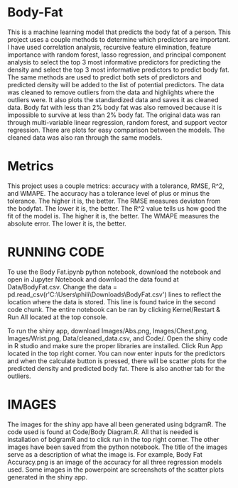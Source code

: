 # Body-Fat
This is a machine learning model that predicts the body fat of a person.
This project uses a couple methods to determine which predictors are important. I have used correlation analysis, recursive feature elimination, feature importance with random forest, lasso regression, and principal component analysis to select the top 3 most informative predictors for predicting the density and select the top 3 most informative predictors to predict body fat. The same methods are used to predict both sets of predictors and predicted density will be added to the list of potential predictors. The data was cleaned to remove outliers from the data and highlights where the outliers were. It also plots the standardized data and saves it as cleaned data. Body fat with less than 2% body fat was also removed because it is impossible to survive at less than 2% body fat. The original data was ran through multi-variable linear regression, random forest, and support vector regression. There are plots for easy comparison between the models. The cleaned data was also ran through the same models.
# Metrics
This project uses a couple metrics: accuracy with a tolerance, RMSE, R^2, and WMAPE. The accuracy has a tolerance level of plus or minus the tolerance. The higher it is, the better. The RMSE measures deviaton from the bodyfat. The lower it is, the better. The R^2 value tells us how good the fit of the model is. The higher it is, the better. The WMAPE measures the absolute error. The lower it is, the better.

# RUNNING CODE
To use the Body Fat.ipynb python notebook, download the notebook and open in Jupyter Notebook and download the data found at Data/BodyFat.csv. Change the data = pd.read_csv(r'C:\Users\phili\Downloads\BodyFat.csv') lines to reflect the location where the data is stored. This line is found twice in the second code chunk. The entire notebook can be ran by clicking Kernel/Restart & Run All located at the top console.

To run the shiny app, download Images/Abs.png, Images/Chest.png, Images/Wrist.png, Data/cleaned_data.csv, and Code/. Open the shiny code in R studio and make sure the proper libraries are installed. Click Run App located in the top right corner. You can now enter inputs for the predictors and when the calculate button is pressed, there will be scatter plots for the predicted density and predicted body fat. There is also another tab for the outliers. 

# IMAGES
The images for the shiny app have all been generated using bdgramR. The code used is found at Code/Body Diagram.R. All that is needed is installation of bdgramR and to click run in the top right corner. 
The other images have been saved from the python notebook. The title of the images serve as a description of what the image is. For example, Body Fat Accuracy.png is an image of the accuracy for all three regression models used. 
Some images in the powerpoint are screenshots of the scatter plots generated in the shiny app.

